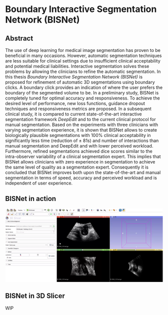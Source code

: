 # Boundary Interactive Segmentation Network (BISNet)

## Abstract
The use of deep learning for medical image segmentation has proven to be beneficial in many occasions.
However, automatic segmentation techniques are less suitable for clinical settings due to insufficient clinical acceptability and potential medical liabilities.
Interactive segmentation solves these problems by allowing the clinicians to refine the automatic segmentation.
In this thesis *Boundary Interactive Segmentation Network (BISNet)* is proposed for refinement of automatic 3D segmentations using boundary clicks.
A boundary click provides an indication of where the user prefers the boundary of the segmented volume to be.
In a preliminary study, BISNet is completely tuned for optimal accuracy and responsiveness.
To achieve the desired level of performance, new loss functions, guidance dropout techniques and responsiveness metrics are proposed.
In a subsequent clinical study, it is compared to current state-of-the-art interactive segmentation framework *DeepEdit* and to the current clinical protocol for manual segmentation.
Based on the experiments with three clinicians with varying segmentation experience, it is shown that BISNet allows to create biologically plausible segmentations with 100\% clinical acceptability in significantly less time (reduction of ± 81s) and number of interactions than manual segmentation and DeepEdit and with lower perceived workload.
Furthermore, refined segmentations achieved dice scores similar to the intra-observer variability of a clinical segmentation expert.
This implies that BISNet allows clinicians with zero experience in segmentation to achieve the same level of quality as a segmentation expert.
Consequently it is concluded that BISNet improves both upon the state-of-the-art and manual segmentation in terms of speed, accuracy and perceived workload and is independent of user experience.


## BISNet in action
[![BISNet Video](preview.png)](BISNet_video.mp4)


## BISNet in 3D Slicer
WIP
